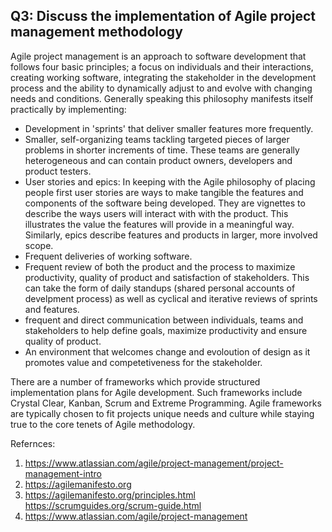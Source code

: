 ## Q3: Discuss the implementation of Agile project management methodology 

Agile project management is an approach to software development that follows four basic principles; a focus on individuals and their interactions, creating working software, integrating the stakeholder in the development process and the ability to dynamically adjust to and evolve with changing needs and conditions. Generally speaking this philosophy manifests itself practically by implementing:
 - Development in 'sprints' that deliver smaller features more frequently.
 - Smaller, self-organizing teams tackling targeted pieces of larger problems in shorter increments of time. These teams are generally heterogeneous and can contain product owners, developers and product testers. 
 - User stories and epics: In keeping with the Agile philosophy of placing people first user stories are ways to make tangible the features and components of the software being developed. They are vignettes to describe the ways users will interact with with the product. This illustrates the value the features will provide in a meaningful way. Similarly, epics describe features and products in larger, more involved scope.
 - Frequent deliveries of working software. 
 - Frequent review of both the product and the process to maximize productivity, quality of product and satisfaction of stakeholders. This can take the form of daily standups (shared personal accounts of develpment process) as well as cyclical and iterative reviews of sprints and features. 
- frequent and direct communication between individuals, teams and stakeholders to help define goals, maximize productivity and ensure quality of product. 
- An environment that welcomes change and evoloution of design as it promotes value and competetiveness for the stakeholder. 


There are a number of frameworks which provide structured implementation plans for Agile development. Such frameworks include Crystal Clear, Kanban, Scrum and Extreme Programming. Agile frameworks are typically chosen to fit projects unique needs and culture while staying true to the core tenets of Agile methodology. 


Refernces:
1. https://www.atlassian.com/agile/project-management/project-management-intro
2. https://agilemanifesto.org
3. https://agilemanifesto.org/principles.html
https://scrumguides.org/scrum-guide.html
4. https://www.atlassian.com/agile/project-management
